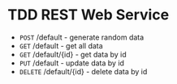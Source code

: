 # TDD REST Web Service

- `POST`  /default - generate random data
- `GET`   /default - get all data
- `GET`   /default/{id} - get data by id
- `PUT`   /default - update data by id
- `DELETE` /default/{id} - delete data by id
